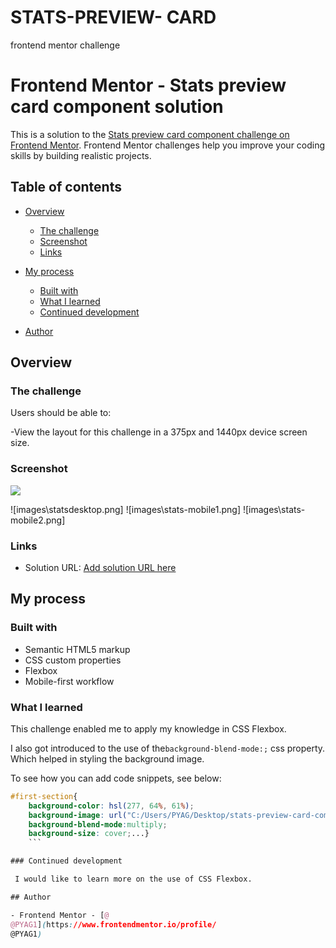 # STATS-PREVIEW- CARD
 frontend mentor challenge
 # Frontend Mentor - Stats preview card component solution

This is a solution to the [Stats preview card component challenge on Frontend Mentor](https://www.frontendmentor.io/challenges/stats-preview-card-component-8JqbgoU62). Frontend Mentor challenges help you improve your coding skills by building realistic projects. 

## Table of contents

- [Overview](#overview)
  - [The challenge](#the-challenge)
  - [Screenshot](#screenshot)
  - [Links](#links)
- [My process](#my-process)
  - [Built with](#built-with)
  - [What I learned](#what-i-learned)
  - [Continued development](#continued-development)

- [Author](#author)


## Overview

### The challenge

Users should be able to:


-View the layout for this challenge in a 375px and 1440px device screen size.

### Screenshot

![](./screenshot.jpg)

![images\statsdesktop.png]
![images\stats-mobile1.png]
![images\stats-mobile2.png]


### Links

- Solution URL: [Add solution URL here](https://your-solution-url.com)


## My process

### Built with

- Semantic HTML5 markup
- CSS custom properties
- Flexbox
- Mobile-first workflow



### What I learned
This challenge enabled me to apply my knowledge in CSS Flexbox.

I also got introduced to the use of the```background-blend-mode:;``` css property. Which helped in styling the background image.


To see how you can add code snippets, see below:

```css
#first-section{
    background-color: hsl(277, 64%, 61%);
    background-image: url("C:/Users/PYAG/Desktop/stats-preview-card-component-main/images/image-header-mobile.jpg");
    background-blend-mode:multiply;
    background-size: cover;...}
    ```

### Continued development

 I would like to learn more on the use of CSS Flexbox.

## Author

- Frontend Mentor - [@
@PYAG1](https://www.frontendmentor.io/profile/
@PYAG1)







